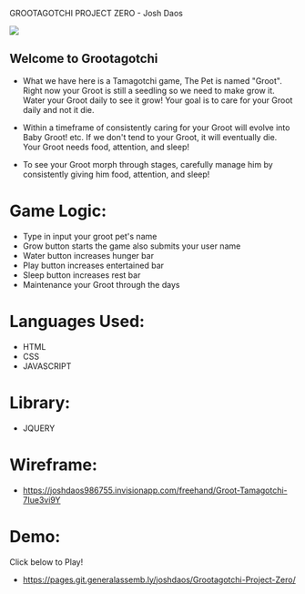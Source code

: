  GROOTAGOTCHI PROJECT ZERO - Josh Daos

<img src="/Users/joshuadaos/Desktop/Screen Shot 2021-04-08 at 11.28.20 PM.png">

## Welcome to Grootagotchi

- What we have here is a Tamagotchi game, The Pet is named "Groot".
Right now your Groot is still a seedling so we need to make grow it.
Water your Groot daily to see it grow! 
Your goal is to care for your Groot daily and not it die.

- Within a timeframe of consistently caring for your Groot will evolve into Baby Groot! etc.
If we don't tend to your Groot, it will eventually die.
Your Groot needs food, attention, and sleep!

- To see your Groot morph through stages, carefully manage him by consistently giving him food, attention, and sleep!



# Game Logic:
- Type in input your groot pet's name
- Grow button starts the game also submits your user name
- Water button increases hunger bar
- Play button increases entertained bar
- Sleep button increases rest bar
- Maintenance your Groot through the days

# Languages Used:
- HTML
- CSS
- JAVASCRIPT
 
# Library: 
- JQUERY

# Wireframe:
- https://joshdaos986755.invisionapp.com/freehand/Groot-Tamagotchi-7Iue3vi9Y


# Demo:
Click below to Play! 
- https://pages.git.generalassemb.ly/joshdaos/Grootagotchi-Project-Zero/

